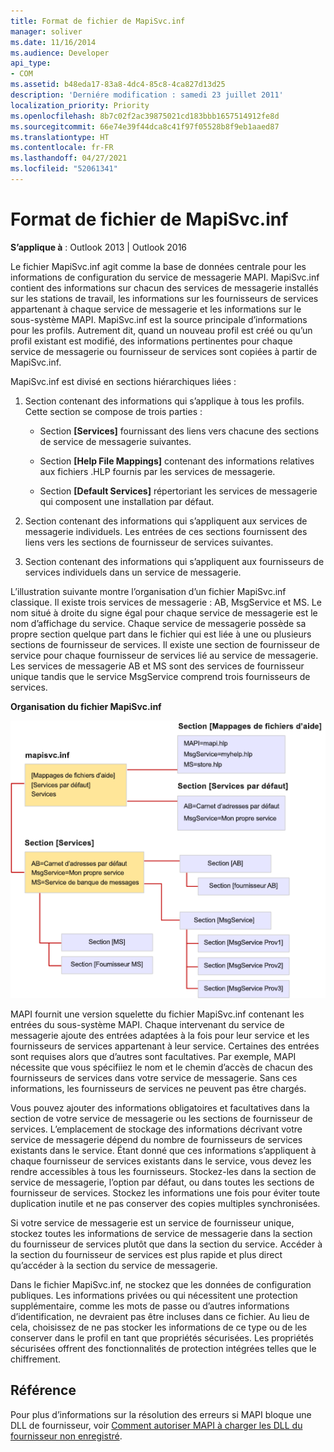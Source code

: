 ```yaml
---
title: Format de fichier de MapiSvc.inf
manager: soliver
ms.date: 11/16/2014
ms.audience: Developer
api_type:
- COM
ms.assetid: b48eda17-83a8-4dc4-85c8-4ca827d13d25
description: 'Derniére modification : samedi 23 juillet 2011'
localization_priority: Priority
ms.openlocfilehash: 8b7c02f2ac39875021cd183bbb1657514912fe8d
ms.sourcegitcommit: 66e74e39f44dca8c41f97f05528b8f9eb1aaed87
ms.translationtype: HT
ms.contentlocale: fr-FR
ms.lasthandoff: 04/27/2021
ms.locfileid: "52061341"
---
```

# <a name="file-format-of-mapisvcinf"></a>Format de fichier de MapiSvc.inf

**S’applique à** : Outlook 2013 | Outlook 2016 
  
Le fichier MapiSvc.inf agit comme la base de données centrale pour les informations de configuration du service de messagerie MAPI. MapiSvc.inf contient des informations sur chacun des services de messagerie installés sur les stations de travail, les informations sur les fournisseurs de services appartenant à chaque service de messagerie et les informations sur le sous-système MAPI. MapiSvc.inf est la source principale d’informations pour les profils. Autrement dit, quand un nouveau profil est créé ou qu’un profil existant est modifié, des informations pertinentes pour chaque service de messagerie ou fournisseur de services sont copiées à partir de MapiSvc.inf. 
  
MapiSvc.inf est divisé en sections hiérarchiques liées :
  
1. Section contenant des informations qui s’applique à tous les profils. Cette section se compose de trois parties :
    
   - Section **[Services]** fournissant des liens vers chacune des sections de service de messagerie suivantes. 
    
   - Section **[Help File Mappings]** contenant des informations relatives aux fichiers .HLP fournis par les services de messagerie. 
    
   - Section **[Default Services]** répertoriant les services de messagerie qui composent une installation par défaut. 
    
2. Section contenant des informations qui s’appliquent aux services de messagerie individuels. Les entrées de ces sections fournissent des liens vers les sections de fournisseur de services suivantes.
    
3. Section contenant des informations qui s’appliquent aux fournisseurs de services individuels dans un service de messagerie.
    
L’illustration suivante montre l’organisation d’un fichier MapiSvc.inf classique. Il existe trois services de messagerie : AB, MsgService et MS. Le nom situé à droite du signe égal pour chaque service de messagerie est le nom d’affichage du service. Chaque service de messagerie possède sa propre section quelque part dans le fichier qui est liée à une ou plusieurs sections de fournisseur de services. Il existe une section de fournisseur de service pour chaque fournisseur de services lié au service de messagerie. Les services de messagerie AB et MS sont des services de fournisseur unique tandis que le service MsgService comprend trois fournisseurs de services.
  
**Organisation du fichier MapiSvc.inf**
  
![Organisation du fichier MapiSvc.inf](media/amapi_30.gif "Organisation du fichier MapiSvc.inf")
  
MAPI fournit une version squelette du fichier MapiSvc.inf contenant les entrées du sous-système MAPI. Chaque intervenant du service de messagerie ajoute des entrées adaptées à la fois pour leur service et les fournisseurs de services appartenant à leur service. Certaines des entrées sont requises alors que d’autres sont facultatives. Par exemple, MAPI nécessite que vous spécifiiez le nom et le chemin d’accès de chacun des fournisseurs de services dans votre service de messagerie. Sans ces informations, les fournisseurs de services ne peuvent pas être chargés.
  
Vous pouvez ajouter des informations obligatoires et facultatives dans la section de votre service de messagerie ou les sections de fournisseur de services. L’emplacement de stockage des informations décrivant votre service de messagerie dépend du nombre de fournisseurs de services existants dans le service. Étant donné que ces informations s’appliquent à chaque fournisseur de services existants dans le service, vous devez les rendre accessibles à tous les fournisseurs. Stockez-les dans la section de service de messagerie, l’option par défaut, ou dans toutes les sections de fournisseur de services. Stockez les informations une fois pour éviter toute duplication inutile et ne pas conserver des copies multiples synchronisées.
  
Si votre service de messagerie est un service de fournisseur unique, stockez toutes les informations de service de messagerie dans la section du fournisseur de services plutôt que dans la section du service. Accéder à la section du fournisseur de services est plus rapide et plus direct qu’accéder à la section du service de messagerie. 
  
Dans le fichier MapiSvc.inf, ne stockez que les données de configuration publiques. Les informations privées ou qui nécessitent une protection supplémentaire, comme les mots de passe ou d’autres informations d’identification, ne devraient pas être incluses dans ce fichier. Au lieu de cela, choisissez de ne pas stocker les informations de ce type ou de les conserver dans le profil en tant que propriétés sécurisées. Les propriétés sécurisées offrent des fonctionnalités de protection intégrées telles que le chiffrement.
  
## <a name="reference"></a>Référence

Pour plus d’informations sur la résolution des erreurs si MAPI bloque une DLL de fournisseur, voir [Comment autoriser MAPI à charger les DLL du fournisseur non enregistré](https://support.microsoft.com/topic/how-to-allow-mapi-to-load-unregistered-provider-dlls-18d9a1cd-d3d7-fa10-473e-5dfd62d38b0d).

